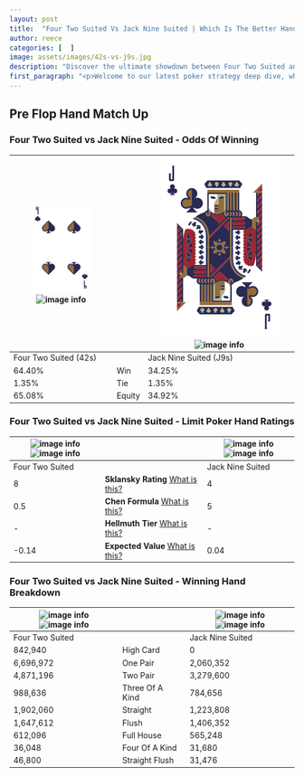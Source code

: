 ```yaml
---
layout: post
title:  "Four Two Suited Vs Jack Nine Suited | Which Is The Better Hand In Poker? A Complete Guide"
author: reece
categories: [  ]
image: assets/images/42s-vs-j9s.jpg
description: "Discover the ultimate showdown between Four Two Suited and Jack Nine Suited in poker! Uncover the odds, strategies, and scenarios where one hand triumphs over the other. Get ready to up your poker game with this thrilling analysis."
first_paragraph: "<p>Welcome to our latest poker strategy deep dive, where we're pitting two distinct hands against each other in a high-stakes showdown: Four Two Suited vs Jack Nine Suited.</p><p>In the dynamic world of poker, every decision counts, and knowing which hand holds the upper hand is key to your success at the table.</p><p>In this article, we'll dissect these two hands, explore the scenarios where one dominates the other, and equip you with the knowledge to make strategic choices that can tip the odds in your favor.</p><p>Get ready to unravel the intriguing dynamics of these poker hands and elevate your game to new heights.</p>"
---
```




[comment]: # (sp0)

## Pre Flop Hand Match Up

<div class="table hand-ratings" markdown="1"> 



### Four Two Suited vs Jack Nine Suited - Odds Of Winning


    
| ![image info](assets/images/hand1/4.png) ![image info](assets/images/hand1/2s.png) |  | ![image info](assets/images/hand2/J.png) ![image info](assets/images/hand2/9s.png) |
| -------- | -------- | -------- |
| Four Two Suited (42s) |  | Jack Nine Suited (J9s) |
| 64.40% | Win | 34.25% |
| 1.35% | Tie | 1.35% |
| 65.08% | Equity | 34.92% |




[comment]: # (sp1)



### Four Two Suited vs Jack Nine Suited - Limit Poker Hand Ratings


    
| ![image info](https://www.riverpairs.com/assets/images/hand1/4.png) ![image info](https://www.riverpairs.com/assets/images/hand1/2s.png) |  | ![image info](https://www.riverpairs.com/assets/images/hand2/J.png) ![image info](https://www.riverpairs.com/assets/images/hand2/9s.png) |
| -------- | -------- | -------- |
| Four Two Suited |  | Jack Nine Suited |
| 8 | **Sklansky Rating** [What is this?](/sklansky-rating-explained) | 4 |
| 0.5 | **Chen Formula** [What is this?](/chen-formula-explained) | 5 |
| - | **Hellmuth Tier** [What is this?](/Hellmuth-tier-explained) | - |
| -0.14 | **Expected Value** [What is this?](/expected-value-explained) | 0.04 |




[comment]: # (sp2)



### Four Two Suited vs Jack Nine Suited - Winning Hand Breakdown


    
| ![image info](https://www.riverpairs.com/assets/images/hand1/4.png) ![image info](https://www.riverpairs.com/assets/images/hand1/2s.png) |  | ![image info](https://www.riverpairs.com/assets/images/hand2/J.png) ![image info](https://www.riverpairs.com/assets/images/hand2/9s.png) |
| -------- | -------- | -------- |
| Four Two Suited |  | Jack Nine Suited |
| 842,940 | High Card | 0 |
| 6,696,972 | One Pair | 2,060,352 |
| 4,871,196 | Two Pair | 3,279,600 |
| 988,636 | Three Of A Kind | 784,656 |
| 1,902,060 | Straight | 1,223,808 |
| 1,647,612 | Flush | 1,406,352 |
| 612,096 | Full House | 565,248 |
| 36,048 | Four Of A Kind | 31,680 |
| 46,800 | Straight Flush | 31,476 |




[comment]: # (sp3)



</div>

[comment]: # (sp4)



[comment]: # (sp5)

